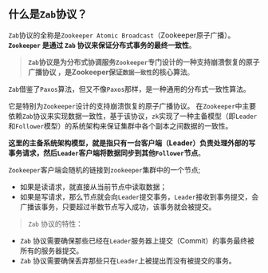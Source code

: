 ## 什么是`Zab`协议？
`Zab`协议的全称是`Zookeeper Atomic Broadcast`（Zookeeper原子广播）。
**`Zookeeper` 是通过 `Zab` 协议来保证分布式事务的最终一致性**。

>**`Zab`协议是为分布式协调服务`Zookeeper`专门设计的一种支持崩溃恢复的原子广播协议 ，是Zookeeper保证`数据一致性`的核心算法**。

`Zab`借鉴了`Paxos`算法，但又不像`Paxos`那样，是一种通用的分布式一致性算法。

它是特别为`Zookeeper`设计的支持崩溃恢复的原子广播协议。
在`Zookeeper`中主要依赖`Zab`协议来实现数据一致性，基于该协议，`zk`实现了一种主备模型（即`Leader`和`Follower`模型）的系统架构来保证集群中各个副本之间数据的一致性。

**这里的主备系统架构模型，就是指只有一台客户端（Leader）负责处理外部的写事务请求，然后`Leader`客户端将数据同步到其他`Follower`节点**。

`Zookeeper`客户端会随机的链接到`zookeeper`集群中的一个节点;
+ 如果是读请求，就直接从当前节点中读取数据；
+ 如果是写请求，那么节点就会向`Leader`提交事务，`Leader`接收到事务提交，会广播该事务，只要超过半数节点写入成功，该事务就会被提交。


>`Zab` 协议的特性：
+ `Zab` 协议需要确保那些已经在`Leader`服务器上提交（Commit）的事务最终被所有的服务器提交。
+ `Zab` 协议需要确保丢弃那些只在`Leader`上被提出而没有被提交的事务。

